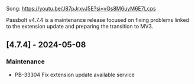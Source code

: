 Song: https://youtu.be/J87pJrxvJ5E?si=vGs8M6uyM6E7Lcps

Passbolt v4.7.4 is a maintenance release focused on fixing problems linked to the extension update and preparing the transition to MV3.

## [4.7.4] - 2024-05-08
### Maintenance
- PB-33304 Fix extension update available service